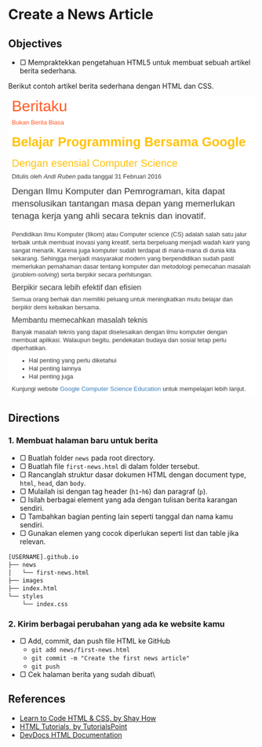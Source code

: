 # Create a News Article

## Objectives

- ▢ Mempraktekkan pengetahuan HTML5 untuk membuat sebuah artikel berita sederhana.

Berikut contoh artikel berita sederhana dengan HTML dan CSS.

![Contoh Artikel Berita](assets/example-news.png)

## Directions

### 1. Membuat halaman baru untuk berita

- ▢ Buatlah folder `news` pada root directory.
- ▢ Buatlah file `first-news.html` di dalam folder tersebut.
- ▢ Rancanglah struktur dasar dokumen HTML dengan document type, `html`, `head`, dan `body`.
- ▢ Mulailah isi dengan tag header (`h1`-`h6`) dan paragraf (`p`).
- ▢ Isilah berbagai element yang ada dengan tulisan berita karangan sendiri.
- ▢ Tambahkan bagian penting lain seperti tanggal dan nama kamu sendiri.
- ▢ Gunakan elemen yang cocok diperlukan seperti list dan table jika relevan.

```
[USERNAME].github.io
├── news
│   └── first-news.html
├── images
├── index.html
└── styles
    └── index.css
```

### 2. Kirim berbagai perubahan yang ada ke website kamu

- ▢ Add, commit, dan push file HTML ke GitHub
  - `git add news/first-news.html`
  - `git commit -m "Create the first news article"`
  - `git push`
- ▢ Cek halaman berita yang sudah dibuat\

## References

- [Learn to Code HTML & CSS, by Shay How](http://learn.shayhowe.com/html-css)
- [HTML Tutorials, by TutorialsPoint](http://tutorialspoint.com/html)
- [DevDocs HTML Documentation](http://devdocs.io/html)
